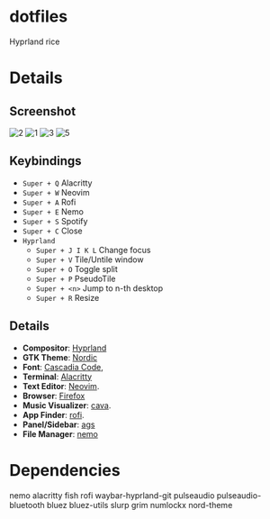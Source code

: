 # dotfiles

Hyprland rice

# Details

## Screenshot
![2](https://github.com/user-attachments/assets/dc6dd3d0-ee76-40b8-8471-f90a13a04e8f)
![1](https://github.com/user-attachments/assets/2ca8f3c8-a641-4e0d-9830-49dc05a1a7fd)
![3](https://github.com/user-attachments/assets/bece1339-abbd-459b-ad21-3d45325e766b)
![5](https://github.com/user-attachments/assets/e1dcbc5a-4cce-4266-a570-12cd0a3c6a54)


## Keybindings

- `Super + Q`   Alacritty
- `Super + W`   Neovim
- `Super + A`   Rofi
- `Super + E`   Nemo
- `Super + S`   Spotify
- `Super + C`   Close
- `Hyprland`
  - `Super + J I K L`   Change focus
  - `Super + V`        Tile/Untile window
  - `Super + O`        Toggle split
  - `Super + P`        PseudoTile
  - `Super + <n>`      Jump to n-th desktop
  - `Super + R`        Resize

## Details

- **Compositor**: [Hyprland](https://github.com/hyprwm/Hyprland)
- **GTK Theme**: [Nordic](https://github.com/EliverLara/Nordic)
- **Font**: [Cascadia Code]([https://github.com/rsms/inter](https://github.com/microsoft/cascadia-code)),
- **Terminal**: [Alacritty](https://github.com/alacritty/alacritty) 
- **Text Editor**: [Neovim](https://github.com/neovim/neovim).
- **Browser**: [Firefox](https://www.mozilla.org/firefox/new/) 
- **Music Visualizer**: [cava](https://github.com/karlstav/cava).
- **App Finder**: [rofi](https://github.com/davatorium/rofi).
- **Panel/Sidebar**: [ags](https://github.com/Aylur/ags)
- **File Manager**: [nemo](https://github.com/linuxmint/nemo)


# Dependencies

nemo
alacritty
fish
rofi
waybar-hyprland-git
pulseaudio pulseaudio-bluetooth
bluez bluez-utils
slurp
grim
numlockx
nord-theme

